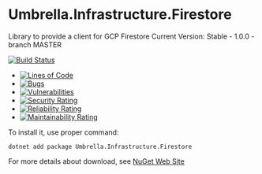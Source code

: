 # Umbrella.Infrastructure.Firestore
Library to provide a client for GCP Firestore
Current Version: Stable - 1.0.0 - branch MASTER

[![Build Status](https://garaproject.visualstudio.com/UmbrellaFramework/_apis/build/status/Umbrella.Infrastructure.Firestore?branchName=main)](https://garaproject.visualstudio.com/UmbrellaFramework/_build/latest?definitionId=73&branchName=main)
- [![Lines of Code](https://sonarcloud.io/api/project_badges/measure?project=Umbrella.Infrastructure.Firestore&metric=ncloc)](https://sonarcloud.io/summary/new_code?id=Umbrella.Infrastructure.Firestore)
- [![Bugs](https://sonarcloud.io/api/project_badges/measure?project=Umbrella.Infrastructure.Firestore&metric=bugs)](https://sonarcloud.io/summary/new_code?id=Umbrella.Infrastructure.Firestore)
- [![Vulnerabilities](https://sonarcloud.io/api/project_badges/measure?project=Umbrella.Infrastructure.Firestore&metric=vulnerabilities)](https://sonarcloud.io/summary/new_code?id=Umbrella.Infrastructure.Firestore)
- [![Security Rating](https://sonarcloud.io/api/project_badges/measure?project=Umbrella.Infrastructure.Firestore&metric=security_rating)](https://sonarcloud.io/summary/new_code?id=Umbrella.Infrastructure.Firestore)
- [![Reliability Rating](https://sonarcloud.io/api/project_badges/measure?project=Umbrella.Infrastructure.Firestore&metric=reliability_rating)](https://sonarcloud.io/summary/new_code?id=Umbrella.Infrastructure.Firestore)
- [![Maintainability Rating](https://sonarcloud.io/api/project_badges/measure?project=Umbrella.Infrastructure.Firestore&metric=sqale_rating)](https://sonarcloud.io/summary/new_code?id=Umbrella.Infrastructure.Firestore)

To install it, use proper command:
```
dotnet add package Umbrella.Infrastructure.Firestore 
```

For more details about download, see [NuGet Web Site](https://www.nuget.org/)
